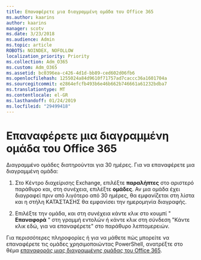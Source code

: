 ```yaml
---
title: Επαναφέρετε μια διαγραμμένη ομάδα του Office 365
ms.author: kaarins
author: kaarins
manager: scotv
ms.date: 3/23/2018
ms.audience: Admin
ms.topic: article
ROBOTS: NOINDEX, NOFOLLOW
localization_priority: Priority
ms.collection: Adm_O365
ms.custom: Adm_O365
ms.assetid: bc0396ea-c426-4d1d-bb89-ced602d06fb6
ms.openlocfilehash: 1255024a84d9610f71757ad7caccc36a1601704a
ms.sourcegitcommit: e2864efcfb493b6e46b662b746661a61232bdba7
ms.translationtype: MT
ms.contentlocale: el-GR
ms.lasthandoff: 01/24/2019
ms.locfileid: "29499418"
---
```

# <a name="restore-a-deleted-office-365-group"></a>Επαναφέρετε μια διαγραμμένη ομάδα του Office 365

Διαγραμμένο ομάδες διατηρούνται για 30 ημέρες. Για να επαναφέρετε μια διαγραμμένη ομάδα:
  
1. Στο Κέντρο διαχείρισης Exchange, επιλέξτε **παραλήπτες** στο αριστερό παράθυρο και, στη συνέχεια, επιλέξτε **ομάδες**. Αν μια ομάδα έχει διαγραφεί πριν από λιγότερο από 30 ημέρες, θα εμφανίζεται στη λίστα και η στήλη ΚΑΤΆΣΤΑΣΗΣ θα εμφανίσει την ημερομηνία διαγραφής.
    
2. Επιλέξτε την ομάδα, και στη συνέχεια κάντε κλικ στο κουμπί " **Επαναφορά** " στη γραμμή εντολών ή κάντε κλικ στη σύνδεση "Κάντε κλικ εδώ, για να επαναφέρετε" στο παράθυρο λεπτομερειών. 
    
Για περισσότερες πληροφορίες ή για να μάθετε πώς μπορείτε να επαναφέρετε τις ομάδες χρησιμοποιώντας PowerShell, ανατρέξτε στο θέμα [επαναφοράς μιας διαγραμμένης ομάδας του Office 365](https://go.microsoft.com/fwlink/?linkid=867802).
  

